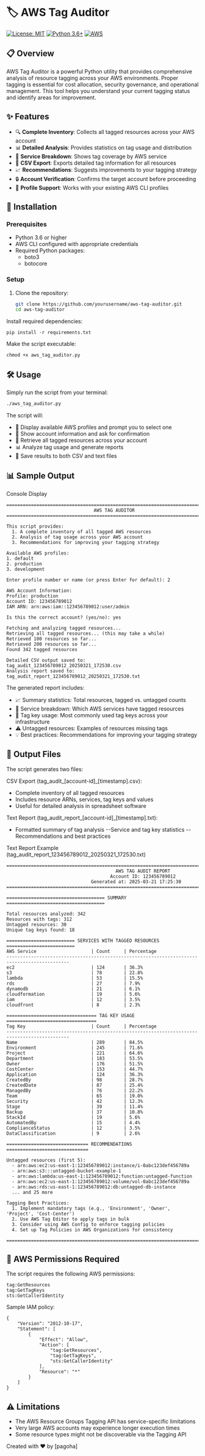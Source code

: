 # 🏷️ AWS Tag Auditor

[![License: MIT](https://img.shields.io/badge/License-MIT-yellow.svg)](https://opensource.org/licenses/MIT)
[![Python 3.6+](https://img.shields.io/badge/python-3.6+-blue.svg)](https://www.python.org/downloads/)
[![AWS](https://img.shields.io/badge/AWS-%23FF9900.svg?style=flat&logo=amazon-aws&logoColor=white)](https://aws.amazon.com/)

## 📋 Overview

AWS Tag Auditor is a powerful Python utility that provides comprehensive analysis of resource tagging across your AWS environments. Proper tagging is essential for cost allocation, security governance, and operational management. This tool helps you understand your current tagging status and identify areas for improvement.

## ✨ Features

- 🔍 **Complete Inventory**: Collects all tagged resources across your AWS account
- 📊 **Detailed Analysis**: Provides statistics on tag usage and distribution
- 📂 **Service Breakdown**: Shows tag coverage by AWS service
- 📝 **CSV Export**: Exports detailed tag information for all resources
- 📈 **Recommendations**: Suggests improvements to your tagging strategy
- 🔒 **Account Verification**: Confirms the target account before proceeding
- 🧩 **Profile Support**: Works with your existing AWS CLI profiles

## 🚀 Installation

### Prerequisites

- Python 3.6 or higher
- AWS CLI configured with appropriate credentials
- Required Python packages:
  - boto3
  - botocore

### Setup

1. Clone the repository:
   ```bash
   git clone https://github.com/yourusername/aws-tag-auditor.git
   cd aws-tag-auditor
   ```
   
Install required dependencies:
```
pip install -r requirements.txt
```

Make the script executable:
```
chmod +x aws_tag_auditor.py
```

## 🛠️ Usage

Simply run the script from your terminal:

```bash
./aws_tag_auditor.py
```
The script will:

- 📝 Display available AWS profiles and prompt you to select one
- 🔐 Show account information and ask for confirmation
- 🔄 Retrieve all tagged resources across your account
- 📊 Analyze tag usage and generate reports
- 💾 Save results to both CSV and text files

## 📊 Sample Output

Console Display
```
================================================================================
                                AWS TAG AUDITOR
================================================================================

This script provides:
  1. A complete inventory of all tagged AWS resources
  2. Analysis of tag usage across your AWS account
  3. Recommendations for improving your tagging strategy

Available AWS profiles:
1. default
2. production
3. development

Enter profile number or name (or press Enter for default): 2

AWS Account Information:
Profile: production
Account ID: 123456789012
IAM ARN: arn:aws:iam::123456789012:user/admin

Is this the correct account? (yes/no): yes

Fetching and analyzing tagged resources...
Retrieving all tagged resources... (this may take a while)
Retrieved 100 resources so far...
Retrieved 200 resources so far...
Found 342 tagged resources

Detailed CSV output saved to: tag_audit_123456789012_20250321_172530.csv
Analysis report saved to: tag_audit_report_123456789012_20250321_172530.txt
```
The generated report includes:
- 📈 Summary statistics: Total resources, tagged vs. untagged counts
- 🏢 Service breakdown: Which AWS services have tagged resources
- 🔑 Tag key usage: Most commonly used tag keys across your infrastructure
- ⚠️ Untagged resources: Examples of resources missing tags
- 💡 Best practices: Recommendations for improving your tagging strategy

## 📑 Output Files
The script generates two files:

CSV Export (tag_audit_[account-id]_[timestamp].csv):
- Complete inventory of all tagged resources
- Includes resource ARNs, services, tag keys and values
- Useful for detailed analysis in spreadsheet software

Text Report (tag_audit_report_[account-id]_[timestamp].txt):
- Formatted summary of tag analysis
--Service and tag key statistics
--Recommendations and best practices


Text Report Example (tag_audit_report_123456789012_20250321_172530.txt)
```
====================================================================================================
                                        AWS TAG AUDIT REPORT
                                      Account ID: 123456789012
                               Generated at: 2025-03-21 17:25:30
====================================================================================================

==================================== SUMMARY ====================================

Total resources analyzed: 342
Resources with tags: 312
Untagged resources: 30
Unique tag keys found: 18

========================= SERVICES WITH TAGGED RESOURCES =========================
AWS Service                    | Count     | Percentage
---------------------------------------------------------------------------------------------
ec2                            | 124       | 36.3%
s3                             | 78        | 22.8%
lambda                         | 53        | 15.5%
rds                            | 27        | 7.9%
dynamodb                       | 21        | 6.1%
cloudformation                 | 19        | 5.6%
iam                            | 12        | 3.5%
cloudfront                     | 8         | 2.3%

================================= TAG KEY USAGE =================================
Tag Key                        | Count     | Percentage
---------------------------------------------------------------------------------------------
Name                           | 289       | 84.5%
Environment                    | 245       | 71.6%
Project                        | 221       | 64.6%
Department                     | 183       | 53.5%
Owner                          | 176       | 51.5%
CostCenter                     | 153       | 44.7%
Application                    | 124       | 36.3%
CreatedBy                      | 98        | 28.7%
CreatedDate                    | 87        | 25.4%
ManagedBy                      | 76        | 22.2%
Team                           | 65        | 19.0%
Security                       | 42        | 12.3%
Stage                          | 39        | 11.4%
Backup                         | 37        | 10.8%
StackId                        | 19        | 5.6%
AutomatedBy                    | 15        | 4.4%
ComplianceStatus               | 12        | 3.5%
DataClassification             | 9         | 2.6%

============================== RECOMMENDATIONS ==============================

Untagged resources (first 5):
  - arn:aws:ec2:us-east-1:123456789012:instance/i-0abc123def456789a
  - arn:aws:s3:::untagged-bucket-example-1
  - arn:aws:lambda:us-east-1:123456789012:function:untagged-function
  - arn:aws:ec2:us-east-1:123456789012:volume/vol-0abc123def456789a
  - arn:aws:rds:us-east-1:123456789012:db:untagged-db-instance
  ... and 25 more

Tagging Best Practices:
  1. Implement mandatory tags (e.g., 'Environment', 'Owner', 'Project', 'Cost-Center')
  2. Use AWS Tag Editor to apply tags in bulk
  3. Consider using AWS Config to enforce tagging policies
  4. Set up Tag Policies in AWS Organizations for consistency

====================================================================================================
```

## 🔧 AWS Permissions Required
The script requires the following AWS permissions:
```
tag:GetResources
tag:GetTagKeys
sts:GetCallerIdentity
```
Sample IAM policy:
```
{
    "Version": "2012-10-17",
    "Statement": [
        {
            "Effect": "Allow",
            "Action": [
                "tag:GetResources",
                "tag:GetTagKeys",
                "sts:GetCallerIdentity"
            ],
            "Resource": "*"
        }
    ]
}
```

## ⚠️ Limitations
- The AWS Resource Groups Tagging API has service-specific limitations
- Very large AWS accounts may experience longer execution times
- Some resource types might not be discoverable via the Tagging API



Created with ❤️ by [pagoha]
